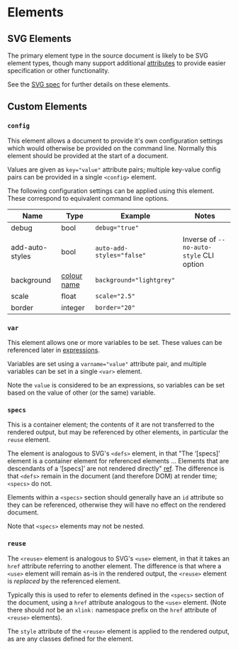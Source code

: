 # Elements

## SVG Elements

The primary element type in the source document is likely to be SVG element types, though many support additional [attributes](attributes) to provide easier specification or other functionality.

See the [SVG spec](https://www.w3.org/TR/SVG11/) for further details on these elements.

## Custom Elements

### `config`

This element allows a document to provide it's own configuration settings which would otherwise be provided on the command line.
Normally this element should be provided at the start of a document.

Values are given as `key="value"` attribute pairs; multiple key-value config pairs can be provided in a single `<config>` element.

The following configuration settings can be applied using this element. These correspond to equivalent command line options.

| Name | Type | Example | Notes |
| --- | --- | --- | --- |
| debug | bool | `debug="true"` |
| add-auto-styles | bool | `auto-add-styles="false"` | Inverse of `--no-auto-style` CLI option |
| background | [colour name](https://www.w3.org/TR/SVG11/types.html#ColorKeywords) | `background="lightgrey"` |
| scale | float | `scale="2.5"` |
| border | integer | `border="20"` |

### `var`

This element allows one or more variables to be set. These values can be referenced later in [expressions](expressions#variables).

Variables are set using a `varname="value"` attribute pair, and multiple variables can be set in a single `<var>` element.

Note the `value` is considered to be an expressions, so variables can be set based on the value of other (or the same) variable.

### `specs`

This is a container element; the contents of it are not transferred to the rendered output, but may be referenced by other elements,
in particular the `reuse` element.

The element is analogous to SVG's `<defs>` element, in that "The ‘[specs]’ element is a container element for referenced elements ...
Elements that are descendants of a ‘[specs]’ are not rendered directly" [ref](https://www.w3.org/TR/SVG11/struct.html#DefsElement).
The difference is that `<defs>` remain in the document (and therefore DOM) at render time; `<specs>` do not.

Elements within a `<specs>` section should generally have an `id` attribute so they can be referenced, otherwise they will have no effect on the rendered document.

Note that `<specs>` elements may not be nested.

### `reuse`

The `<reuse>` element is analogous to SVG's `<use>` element, in that it takes an `href` attribute referring to another element.
The difference is that where a `<use>` element will remain as-is in the rendered output, the `<reuse>` element is _replaced_ by the referenced element.

Typically this is used to refer to elements defined in the `<specs>` section of the document, using a `href` attribute analogous to the `<use>` element.
(Note there should _not_ be an `xlink:` namespace prefix on the `href` attribute of `<reuse>` elements).

The `style` attribute of the `<reuse>` element is applied to the rendered output, as are any classes defined for the element.
